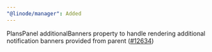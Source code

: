 ```yaml
---
"@linode/manager": Added
---
```


PlansPanel additionalBanners property to handle rendering additional notification banners provided from parent  ([#12634](https://github.com/linode/manager/pull/12634))
